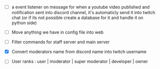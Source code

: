 - [ ] a event listener on message for when a youtube video published and notification sent into discord channel, it's automaticly send it into twitch chat (or if its not possible create a database for it and handle it on python side)

- [ ] Move anything we have in config file into web

- [ ] Filter commands for staff server and main server

- [X] Convert moderators name from discord name into twitch username

- [ ] User ranks : user | moderator | super moderator | developer | owner